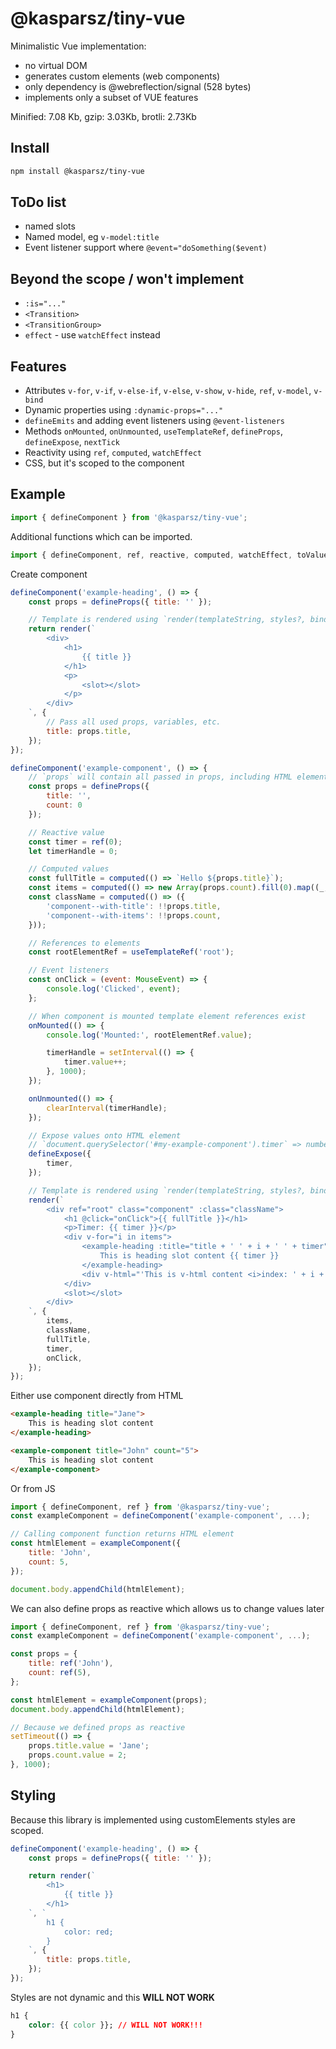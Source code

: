 # @kasparsz/tiny-vue

Minimalistic Vue implementation:
* no virtual DOM
* generates custom elements (web components)
* only dependency is @webreflection/signal (528 bytes)
* implements only a subset of VUE features

Minified: 7.08 Kb, gzip: 3.03Kb, brotli: 2.73Kb

## Install 

```bash
npm install @kasparsz/tiny-vue
```

## ToDo list

* named slots
* Named model, eg `v-model:title`
* Event listener support where `@event="doSomething($event)`

## Beyond the scope / won't implement

* `:is="..."`
* `<Transition>`
* `<TransitionGroup>`
* `effect` - use `watchEffect` instead

## Features

* Attributes `v-for`, `v-if`, `v-else-if`, `v-else`, `v-show`, `v-hide`, `ref`, `v-model`, `v-bind`
* Dynamic properties using `:dynamic-props="..."`
* `defineEmits` and adding event listeners using `@event-listeners`
* Methods `onMounted`, `onUnmounted`, `useTemplateRef`, `defineProps`, `defineExpose`, `nextTick`
* Reactivity using `ref`, `computed`, `watchEffect`
* CSS, but it's scoped to the component

## Example

```js
import { defineComponent } from '@kasparsz/tiny-vue';
```

Additional functions which can be imported.

```js
import { defineComponent, ref, reactive, computed, watchEffect, toValue, onMounted, onUnmounted, useTemplateRef, defineProps, defineExpose, defineEmits, render } from '@kasparsz/tiny-vue';
```

Create component
```js
defineComponent('example-heading', () => {
    const props = defineProps({ title: '' });

    // Template is rendered using `render(templateString, styles?, bindings)`
    return render(`
        <div>
            <h1>
                {{ title }}
            </h1>
            <p>
                <slot></slot>
            </p>
        </div>
    `, {
        // Pass all used props, variables, etc.
        title: props.title,
    });
});
```

```js
defineComponent('example-component', () => {
    // `props` will contain all passed in props, including HTML element attributes
    const props = defineProps({
        title: '',
        count: 0
    });

    // Reactive value
    const timer = ref(0);
    let timerHandle = 0;

    // Computed values
    const fullTitle = computed(() => `Hello ${props.title}`);
    const items = computed(() => new Array(props.count).fill(0).map((_, i) => i));
    const className = computed(() => ({
        'component--with-title': !!props.title,
        'component--with-items': !!props.count,
    }));

    // References to elements
    const rootElementRef = useTemplateRef('root');

    // Event listeners
    const onClick = (event: MouseEvent) => {
        console.log('Clicked', event);
    };

    // When component is mounted template element references exist
    onMounted(() => {
        console.log('Mounted:', rootElementRef.value);

        timerHandle = setInterval(() => {
            timer.value++;
        }, 1000);
    });

    onUnmounted(() => {
        clearInterval(timerHandle);
    });

    // Expose values onto HTML element
    // `document.querySelector('#my-example-component').timer` => number
    defineExpose({
        timer,
    });

    // Template is rendered using `render(templateString, styles?, bindings)`
    render(`
        <div ref="root" class="component" :class="className">
            <h1 @click="onClick">{{ fullTitle }}</h1>
            <p>Timer: {{ timer }}</p>
            <div v-for="i in items">
                <example-heading :title="title + ' ' + i + ' ' + timer">
                    This is heading slot content {{ timer }}
                </example-heading>
                <div v-html="'This is v-html content <i>index: ' + i + '</i>, timer: <b>' + timer + '</b>'"></div>
            </div>
            <slot></slot>
        </div>
    `, {
        items,
        className,
        fullTitle,
        timer,
        onClick,
    });
});
```

Either use component directly from HTML

```html
<example-heading title="Jane">
    This is heading slot content
</example-heading>
```
```html
<example-component title="John" count="5">
    This is heading slot content
</example-component>
```

Or from JS

```js
import { defineComponent, ref } from '@kasparsz/tiny-vue';
const exampleComponent = defineComponent('example-component', ...);

// Calling component function returns HTML element
const htmlElement = exampleComponent({
    title: 'John',
    count: 5,
});

document.body.appendChild(htmlElement);
```

We can also define props as reactive which allows us to change values later

```js
import { defineComponent, ref } from '@kasparsz/tiny-vue';
const exampleComponent = defineComponent('example-component', ...);

const props = {
    title: ref('John'),
    count: ref(5),
};

const htmlElement = exampleComponent(props);
document.body.appendChild(htmlElement);

// Because we defined props as reactive
setTimeout(() => {
    props.title.value = 'Jane';
    props.count.value = 2;
}, 1000);
```

## Styling

Because this library is implemented using customElements styles are scoped.  

```js
defineComponent('example-heading', () => {
    const props = defineProps({ title: '' });

    return render(`
        <h1>
            {{ title }}
        </h1>
    `, `
        h1 {
            color: red;
        }
    `, {
        title: props.title,
    });
});
```

Styles are not dynamic and this __WILL NOT WORK__
```css
h1 {
    color: {{ color }}; // WILL NOT WORK!!!
}
```